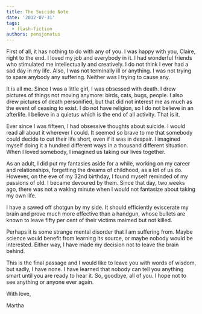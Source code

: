 ```yaml
---
title: The Suicide Note
date: '2012-07-31'
tags:
  - flash-fiction
authors: pensjonatus
---
```


First of all, it has nothing to do with any of you. I was happy with you,
Claire, right to the end. I loved my job and everybody in it. I had wonderful
friends who stimulated me intellectually and creatively. I do not think I ever
had a sad day in my life. Also, I was not terminally ill or anything. I was not
trying to spare anybody any suffering. Neither was I trying to cause any.

<!-- truncate -->

It is all me. Since I was a little girl, I was obsessed with death. I drew
pictures of things not moving anymore: birds, cats, bugs, people. I also drew
pictures of death personified, but that did not interest me as much as the event
of ceasing to exist. I do not have religion, so I do not believe in an
afterlife. I believe in a quietus which is the end of all activity. That is it.

Ever since I was fifteen, I had obsessive thoughts about suicide. I would read
all about it wherever I could. It seemed so brave to me that somebody could
decide to cut their life short, even if it was in despair. I imagined myself
doing it a hundred different ways in a thousand different situation. When I
loved somebody, I imagined us taking our lives together.

As an adult, I did put my fantasies aside for a while, working on my career and
relationships, forgetting the dreams of childhood, as a lot of us do. However,
on the eve of my 32nd birthday, I found myself reminded of my passions of old. I
became devoured by them. Since that day, two weeks ago, there was not a waking
minute when I would not fantasize about taking my own life.

I have a sawed off shotgun by my side. It should efficiently eviscerate my brain
and prove much more effective than a handgun, whose bullets are known to leave
fifty per cent of their victims maimed but not killed.

Perhaps it is some strange mental disorder that I am suffering from. Maybe
science would benefit from learning its source, or maybe nobody would be
interested. Either way, I have made my decision not to leave the brain behind.

This is the final passage and I would like to leave you with words of wisdom,
but sadly, I have none. I have learned that nobody can tell you anything smart
until you are ready to hear it. So, goodbye, all of you. I hope not to see
anything or anyone ever again.

With love,

Martha
